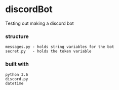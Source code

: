 # discordBot
Testing out making a discord bot

### structure
```
messages.py - holds string variables for the bot
secret.py   - holds the token variable
```

### built with
```
python 3.6
discord.py
datetime
```
